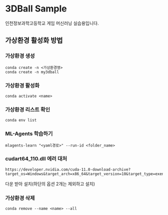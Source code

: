 # 3DBall Sample
인천정보과학고등학교 게임 머신러닝 실습용입니다. 

## 가상환경 활성화 방법
### 가상환경 생성
```
conda create -n <가상환경명>
conda create -n my3dball
```

### 가상환경 활성화
```
conda activate <name>
```

### 가상환경 리스트 확인
```
conda env list
```

### ML-Agents 학습하기
```
mlagents-learn "<yaml경로>" --run-id <folder_name>
```

### cudart64_110.dll 에러 대처
```
https://developer.nvidia.com/cuda-11.0-download-archive?target_os=Windows&target_arch=x86_64&target_version=10&target_type=exenetwork
```
다운 받아 설치(하단의 옵션 2개는 제외하고 설치)

### 가상환경 삭제 
```
conda remove --name <name> --all
```